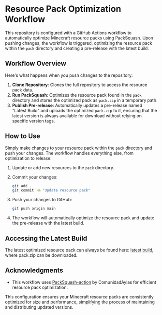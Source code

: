 # Resource Pack Optimization Workflow

This repository is configured with a GitHub Actions workflow to automatically optimize Minecraft resource packs using PackSquash. Upon pushing changes, the workflow is triggered, optimizing the resource pack within the `pack` directory and creating a pre-release with the latest build.

## Workflow Overview

Here's what happens when you push changes to the repository:

1. **Clone Repository**: Clones the full repository to access the resource pack data.
2. **Run PackSquash**: Optimizes the resource pack found in the `pack` directory and stores the optimized pack as `pack.zip` in a temporary path.
3. **Publish Pre-release**: Automatically updates a pre-release named "Latest Build" and uploads the optimized `pack.zip` to it, ensuring that the latest version is always available for download without relying on specific version tags.

## How to Use

Simply make changes to your resource pack within the `pack` directory and push your changes. The workflow handles everything else, from optimization to release:

1. Update or add new resources to the `pack` directory.
2. Commit your changes:

   ```bash
   git add .
   git commit -m "Update resource pack"
   ```

3. Push your changes to GitHub:

   ```bash
   git push origin main
   ```

4. The workflow will automatically optimize the resource pack and update the pre-release with the latest build.

## Accessing the Latest Build

The latest optimized resource pack can always be found here: [latest build](https://github.com/voidwars/voidwars-assets/releases/download/latest/pack.zip), where pack.zip can be downloaded.

## Acknowledgments

- This workflow uses [PackSquash-action](https://github.com/ComunidadAylas/PackSquash-action) by ComunidadAylas for efficient resource pack optimization.

This configuration ensures your Minecraft resource packs are consistently optimized for size and performance, simplifying the process of maintaining and distributing updated versions.
